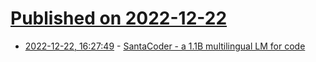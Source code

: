 # [Published on 2022-12-22](index.md)

* [2022-12-22, 16:27:49](https://lobste.rs/s/eqzjz5/santacoder_1_1b_multilingual_lm_for_code) - [SantaCoder - a 1.1B multilingual LM for code](https://hf.co/datasets/bigcode/admin/resolve/main/BigCode_SantaCoder.pdf)
